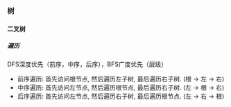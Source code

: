 ### 树

#### 二叉树

##### 遍历

DFS深度优先（前序，中序，后序），BFS广度优先（层级）

- 前序遍历: 首先访问根节点, 然后遍历左子树, 最后遍历右子树. (根 → 左 → 右)
- 中序遍历: 首先访问左节点, 然后遍历根节点, 最后遍历右子树. (左 → 根 → 右)
- 后序遍历: 首先访问左节点, 然后遍历右子树, 最后遍历根节点. (左 → 右 → 根)

